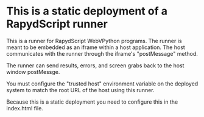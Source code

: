 # This is a static deployment of a RapydScript runner

This is a runner for RapydScript WebVPython programs. The runner is meant to be embedded as an iframe within a host application. The host communicates with the runner through the iframe's "postMessage" method.

The runner can send results, errors, and screen grabs back to the host window postMessge.

You must configure the "trusted host" environment variable on the deployed system to match the root URL of the host using this runner.

Because this is a static deployment you need to configure this in the index.html file.
